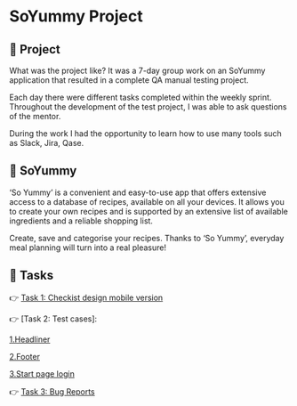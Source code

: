 # SoYummy Project


## 📲 <a name="About projects">Project</a>

<p>What was the project like? It was a 7-day group work on an SoYummy application that resulted in a complete QA manual testing project.</p>
<p>Each day there were different tasks completed within the weekly sprint. Throughout the development of the test project, I was able to ask questions of the mentor.</p> 
<p>During the work I had the opportunity to learn how to use many tools such as Slack, Jira, Qase.</p>


## 📝 <a name="About YUMMY">SoYummy</a>

<p>‘So Yummy’ is a convenient and easy-to-use app that offers extensive access to a database of recipes, available on all your devices. It allows you to create your own recipes and is supported by an extensive list of available ingredients and a reliable shopping list.</p> 

<p>Create, save and categorise your recipes. Thanks to ‘So Yummy’, everyday meal planning will turn into a real pleasure!</p>



## 🔧 <a name="Tasks">Tasks</a>

👉 [Task 1: Checkist design mobile version](https://docs.google.com/spreadsheets/d/1exngv6KbeBrJrw9ltkRgFoux1nFuRp9n1un_LrYW9A0/edit?usp=sharing)

👉 [Task 2: Test cases]:

[1.Headliner](https://docs.google.com/spreadsheets/d/1luzyxSBpKW42_EGeX0i5ZsBZRznkvTajLqQb9fvK3ZE/edit?usp=sharing)
        
[2.Footer](https://docs.google.com/spreadsheets/d/11QfH-Sppg9VU0JnUu--mtNkL8vyPGrDZ1dHObZs1KQU/edit?usp=sharing)
        
[3.Start page login](https://docs.google.com/spreadsheets/d/1sMHmPf2dI9lQokD-R1Ml6ueUhvhPV9kUk9duLzc0k1s/edit?usp=sharing)

👉 [Task 3: Bug Reports]()

